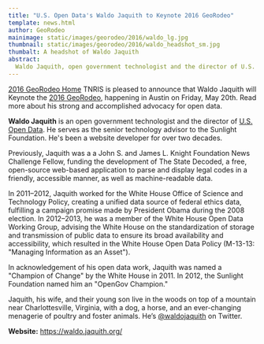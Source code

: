 ```yaml
---
title: "U.S. Open Data's Waldo Jaquith to Keynote 2016 GeoRodeo"
template: news.html
author: GeoRodeo
mainimage: static/images/georodeo/2016/waldo_lg.jpg
thumbnail: static/images/georodeo/2016/waldo_headshot_sm.jpg
thumbalt: A headshot of Waldo Jaquith
abstract:
  Waldo Jaquith, open government technologist and the director of U.S. Open Data, will be keynote speaker for the 2016 GeoRodeo.
---
```

<p class="lead"><a class="btn btn-lg btn-success pull-right" href="{{ m.link('georodeo/2016/index')}}"><i class="glyphicon glyphicon-home"></i> 2016 GeoRodeo Home</a> TNRIS is pleased to announce that Waldo Jaquith will Keynote the <a href="{{ m.link('georodeo/2016/index')}}">2016 GeoRodeo</a>, happening in Austin on Friday, May 20th. Read more about his strong and accomplished advocacy for open data.</p>

<p><strong>Waldo Jaquith</strong> is an open government technologist and the director of <a href="https://usopendata.org/">U.S. Open Data</a>. He serves as the senior technology advisor to the Sunlight Foundation. He's been a website developer for over two decades.</p>

Previously, Jaquith was a a John S. and James L. Knight Foundation News Challenge Fellow, funding the development of The State Decoded, a free, open-source web-based application to parse and display legal codes in a friendly, accessible manner, as well as machine-readable data.

In 2011–2012, Jaquith worked for the White House Office of Science and Technology Policy, creating a unified data source of federal ethics data, fulfilling a campaign promise made by President Obama during the 2008 election. In 2012–2013, he was a member of the White House Open Data Working Group, advising the White House on the standardization of storage and transmission of public data to ensure its broad availability and accessibility, which resulted in the White House Open Data Policy (M-13-13: "Managing Information as an Asset").

In acknowledgement of his open data work, Jaquith was named a "Champion of Change" by the White House in 2011. In 2012, the Sunlight Foundation named him an "OpenGov Champion."

Jaquith, his wife, and their young son live in the woods on top of a mountain near Charlottesville, Virginia, with a dog, a horse, and an ever-changing menagerie of poultry and foster animals. He’s <a href="https://twitter.com/waldojaquith">@waldojaquith</a> on Twitter.

**Website:** https://waldo.jaquith.org/

